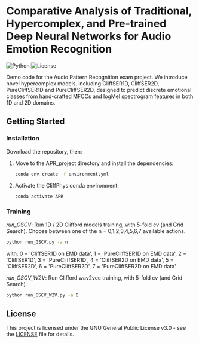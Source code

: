# Comparative Analysis of Traditional, Hypercomplex, and Pre-trained Deep Neural Networks for Audio Emotion Recognition

![Python](https://img.shields.io/badge/python-3-blue.svg)
![License](https://img.shields.io/badge/License-GNU%20GPL%20v3-orange.svg)

Demo code for the Audio Pattern Recognition exam project. We introduce novel hypercomplex models, including CliffSER1D, CliffSER2D, PureCliffSER1D and PureCliffSER2D, designed to predict discrete emotional classes from hand-crafted MFCCs and logMel spectrogram features in both 1D and 2D domains.

## Getting Started

### Installation
Download the repository, then:
   
1. Move to the APR_project directory and install the dependencies:
   ```sh
   conda env create -f environment.yml

2. Activate the CliffPhys conda environment:
   ```sh
   conda activate APR

### Training

*run_GSCV*: Run 1D / 2D Clifford models training, with 5-fold cv (and Grid Search). Choose between one of the n = 0,1,2,3,4,5,6,7 available actions.
   ```sh
   python run_GSCV.py -a n
   ```


with: 0 = 'CliffSER1D on EMD data', 1 = 'PureCliffSER1D on EMD data', 2 = 'CliffSER1D', 3 = 'PureCliffSER1D', 4 = 'CliffSER2D on EMD data', 5 = 'CliffSER2D', 6 = 'PureCliffSER2D', 7 = 'PureCliffSER2D on EMD data'

*run_GSCV_W2V*: Run Clifford wav2vec training, with 5-fold cv (and Grid Search).
   ```sh
   python run_GSCV_W2V.py -a 0
   ```

## License
This project is licensed under the GNU General Public License v3.0 - see the [LICENSE](LICENSE) file for details.
